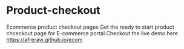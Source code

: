 # Product-checkout
Ecommerce product checkout pages
Get the ready to start product chceckout page for E-commerce portal
Checkout the live demo here
https://afreravi.github.io/ecom
